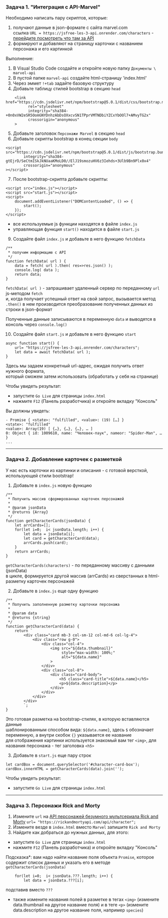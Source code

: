 ### Задача 1. "Интеграция с API-Marvel"

Необходимо написать пару скриптов, которые:
1. получают данные в json-формате с сайта marvel.com  
ссылка `URL = https://jsfree-les-3-api.onrender.com/characters` - [перейдите посмотреть что там за API](https://jsfree-les-3-api.onrender.com/characters)  
2. формируют и добавляют на страницу карточки с названием персонажа и его картинкой

Выполнение:
1. В Visual Studio Code создайте и откройте новую папку `Документы \ marvel-api`
2. В пустой папке `marvel-api` создайте html-страницу 'index.html'
3. Через эммет `!+tab` задайте базовую структуру
4. Добавьте тaблицу стилей bootstrap в секцию `head`
```
    <link href="https://cdn.jsdelivr.net/npm/bootstrap@5.0.1/dist/css/bootstrap.min.css"
          rel="stylesheet"
          integrity="sha384-+0n0xVW2eSR5OomGNYDnhzAbDsOXxcvSN1TPprVMTNDbiYZCxYbOOl7+AMvyTG2x"
          crossorigin="anonymous"
    >
```
5. Добавьте заголовок `Персонажи Marvel` в секцию `head`
6. Добавьте скрипты bootstrap в конец секции `body`
```
<script src="https://cdn.jsdelivr.net/npm/bootstrap@5.0.1/dist/js/bootstrap.bundle.min.js"
        integrity="sha384-gtEjrD/SeCtmISkJkNUaaKMoLD0//ElJ19smozuHV6z3Iehds+3Ulb9Bn9Plx0x4"
        crossorigin="anonymous"
></script>
```
7. После bootstrap-скрипта добавьте скрипты:
```
<script src="index.js"></script>
<script src="start.js"></script>
<script>
    document.addEventListener("DOMContentLoaded", () => {
        start();
    });
</script>
```
- все используемые js функции находятся в файле `index.js`  
- управляющая функция `start()` находится в файле `start.js`

9. Создайте файл `index.js` и добавьте в него функцию `fetchData`
```
/**
 * получим информацию с API
 */
function fetchData( url ) {
    data = fetch( url ).then( res=>res.json() );
    console.log( data );
    return data;
}
```
`fetchData( url )` - запрашивает удаленный сервер по переданному `url` js-методом `fetch`  
и, когда получает успешный ответ на свой запрос, вызывается метод `.then()`
в нем производится преобразование полученных данных из строки в json-формат

Полученные данные записываются в переменную `data` и выводятся в консоль через `console.log()`

10. Создайте файл `start.js` и добавьте в него функцию `start`
```
async function start() {   
    url= "https://jsfree-les-3-api.onrender.com/characters";
    let data = await fetchData( url );
}
```
Здесь мы задаем конкретный url-адрес, ожидая получить ответ нужного формата,  
который сможем затем использовать (обработать у себя на странице)  

Чтобы увидеть результат:
- запустите `Go Live` для страницы `index.html`  
- нажмите `F12` (Панель разработчика) и откройте вкладку "Консоль"
  
Вы должны увидеть:  
```
- Promise { <state>: "fulfilled", <value>: (19) […] }
​<state>: "fulfilled"
​<value>: Array(19) [ {…}, {…}, {…}, … ]
​​0: Object { id: 1009610, name: "Человек-паук", nameor: "Spider-Man", … }
...
```
<hr>

### Задача 2. Добавление карточек с разметкой

У нас есть карточки из картинки и описания - с готовой версткой, использующей стили bootstrap!

1. Добавьте в `index.js` новую функцию
```
/**
 * Получить массив сформированных карточек персонажей
 *
 * @param jsonData
 * @returns {Array}
 */
function getCharacterCards(jsonData) {
    let arrCards=[];
    for(let i=0;  i< jsonData.length; i++) {
        let data = jsonData[i];
        let card = getCharacterCard(data);
        arrCards.push(card);
    }
    return arrCards;
}
```
`getCharacterCards(characters)`  - по переданному массиву с данными (jsonData)   
в цикле, формируется другой массив (arrCards) из сверстанных в html-разметку карточек персонажей  

2. Добавьте в `index.js` еще одну функцию
```
/**
 * Получить заполненную разметку карточки персонажа
 *
 * @param data
 * @returns {string}
 */
function getCharacterCard(data) {
    return `
        <div class="card mb-3 col-sm-12 col-md-6 col-lg-4">
            <div class="row g-0">
                <div class="col-4">
                    <img src="${data.thumbnail}"
                         style="max-width: 100%;"
                         alt="${data.name}"
                    >
                </div>
                <div class="col-8">
                    <div class="card-body">
                        <h5 class="card-title">${data.name}</h5>
                        <p>${data.description}</p>
                    </div>
                </div>
            </div>
        </div>
        `;
}
```
Это готовая разметка на bootstrap-стилях, в которую вставляются данные  
шаблонированным способом вида: `${data.name}`, здесь `$` обозначает переменную, а внутри скобок `{}` указывается ее название  
для отображения картинки используется знакомый вам тег `<img>`, для названия персонажа - тег заголовка `<h5>`

3. Добавьте в `start.js` еще пару строк
```
let cardBox = document.querySelector('#character-card-box');
cardBox.innerHTML = getCharacterCards(data).join('');
```

Чтобы увидеть результат:
- запустите `Go Live` для страницы `index.html`  
<hr>

### Задача 3. Персонажи Rick and Morty

1. Измените `url` на [API персонажей безумного мультсериала Rick and Morty](https://rickandmortyapi.com/api/character)
`url= "https://rickandmortyapi.com/api/character";`
2. Измените везде в `index.html` вместо `Marvel` запишите `Rick and Morty`
3. Найдите как добраться до нужных данных, для этого: 
- запустите `Go Live` для страницы `index.html`  
- нажмите `F12` (Панель разработчика) и откройте вкладку "Консоль"  

Подсказка*: вам надо найти название поля объекта `Promise`, которое содержит список данных и указать его в методе `getCharacterCards(jsonData)`
```
    for(let i=0;  i< jsonData.???.length; i++) {
        let data = jsonData.???[i];
```
подставив вместо `???`  
- также измените названия полей в разметке в тегах `<img>` (измените data.thumbnail на другое название поля)
и в теге `<p>` (измените data.description на другое название поля, например `species`)

